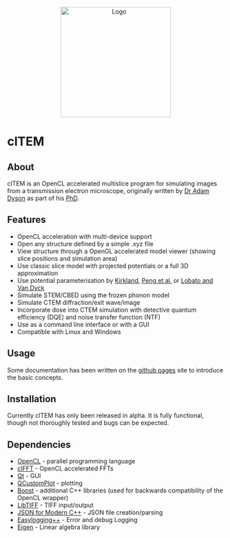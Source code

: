 
<p align="center"> 
<img src="https://jjppeters.github.io/clTEM/assets/logo.svg" alt="Logo" width="256px"/>
</p>

# clTEM  
## About  
clTEM is an OpenCL accelerated multislice program for simulating images from a transmission electron microscope, originally written by [Dr Adam Dyson](https://github.com/ADyson) as part of his [PhD](http://wrap.warwick.ac.uk/72953/).  

## Features
- OpenCL acceleration with multi-device support
- Open any structure defined by a simple .xyz file
- View structure through a OpenGL accelerated model viewer (showing slice positions and simulation area)
- Use classic slice model with projected potentials or a full 3D approximation
- Use potential parameterisation by [Kirkland](https://www.springer.com/gp/book/9781441965325), [Peng et al.](dx.doi.org/10.1107/S0108767395014371) or [Lobato and Van Dyck](dx.doi.org/10.1107/S205327331401643X)
- Simulate STEM/CBED using the frozen phonon model
- Simulate CTEM diffraction/exit wave/image
- Incorporate dose into CTEM simulation with detective quantum efficiency (DQE) and noise transfer function (NTF)
- Use as a command line interface or with a GUI
- Compatible with Linux and Windows

## Usage
Some documentation has been written on the [github pages](https://jjppeters.github.io/clTEM/guide) site to introduce the basic concepts.

## Installation
Currently clTEM has only been released in alpha. It is fully functional, though not thoroughly tested and bugs can be expected.

## Dependencies  
  
 - [OpenCL](https://www.khronos.org/opencl/) - parallel programming language  
 - [clFFT](https://github.com/clMathLibraries/clFFT) - OpenCL accelerated FFTs  
 - [Qt](http://www.qt.io/) - GUI  
 - [QCustomPlot](http://qcustomplot.com/) - plotting  
 - [Boost](https://www.boost.org/) - additional C++ libraries (used for backwards compatibility of the OpenCL wrapper)  
 - [LibTIFF](http://simplesystems.org/libtiff/) - TIFF input/output  
 - [JSON for Modern C++](https://github.com/nlohmann/json) - JSON file creation/parsing
 - [Easylogging++](https://github.com/zuhd-org/easyloggingpp) - Error and debug Logging
 - [Eigen](http://eigen.tuxfamily.org/) - Linear algebra library

